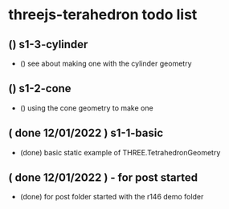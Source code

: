 # threejs-terahedron todo list

## () s1-3-cylinder
* () see about making one with the cylinder geometry

## () s1-2-cone
* () using the cone geometry to make one

## ( done 12/01/2022 ) s1-1-basic
* (done) basic static example of THREE.TetrahedronGeometry

## ( done 12/01/2022 ) - for post started
* (done) for post folder started with the r146 demo folder
